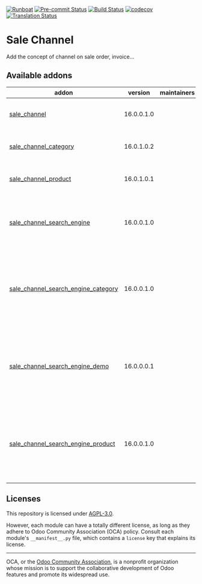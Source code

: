 
[![Runboat](https://img.shields.io/badge/runboat-Try%20me-875A7B.png)](https://runboat.odoo-community.org/builds?repo=OCA/sale-channel&target_branch=16.0)
[![Pre-commit Status](https://github.com/OCA/sale-channel/actions/workflows/pre-commit.yml/badge.svg?branch=16.0)](https://github.com/OCA/sale-channel/actions/workflows/pre-commit.yml?query=branch%3A16.0)
[![Build Status](https://github.com/OCA/sale-channel/actions/workflows/test.yml/badge.svg?branch=16.0)](https://github.com/OCA/sale-channel/actions/workflows/test.yml?query=branch%3A16.0)
[![codecov](https://codecov.io/gh/OCA/sale-channel/branch/16.0/graph/badge.svg)](https://codecov.io/gh/OCA/sale-channel)
[![Translation Status](https://translation.odoo-community.org/widgets/sale-channel-16-0/-/svg-badge.svg)](https://translation.odoo-community.org/engage/sale-channel-16-0/?utm_source=widget)

<!-- /!\ do not modify above this line -->

# Sale Channel

Add the concept of channel on sale order, invoice...

<!-- /!\ do not modify below this line -->

<!-- prettier-ignore-start -->

[//]: # (addons)

Available addons
----------------
addon | version | maintainers | summary
--- | --- | --- | ---
[sale_channel](sale_channel/) | 16.0.0.1.0 |  | Adds the notion of sale channels
[sale_channel_category](sale_channel_category/) | 16.0.1.0.2 |  | Link Category with sale channel
[sale_channel_product](sale_channel_product/) | 16.0.1.0.1 |  | Link Product with sale channel
[sale_channel_search_engine](sale_channel_search_engine/) | 16.0.0.1.0 |  | Abstract module for configuring a search engine on a sale channel
[sale_channel_search_engine_category](sale_channel_search_engine_category/) | 16.0.0.1.0 |  | Implement an export of category in search engine based on sale channel link
[sale_channel_search_engine_demo](sale_channel_search_engine_demo/) | 16.0.0.0.1 |  | Implement an export of category in search engine based on sale channel link
[sale_channel_search_engine_product](sale_channel_search_engine_product/) | 16.0.0.1.0 |  | Implement an export of category in search engine based on sale channel link

[//]: # (end addons)

<!-- prettier-ignore-end -->

## Licenses

This repository is licensed under [AGPL-3.0](LICENSE).

However, each module can have a totally different license, as long as they adhere to Odoo Community Association (OCA)
policy. Consult each module's `__manifest__.py` file, which contains a `license` key
that explains its license.

----
OCA, or the [Odoo Community Association](http://odoo-community.org/), is a nonprofit
organization whose mission is to support the collaborative development of Odoo features
and promote its widespread use.
